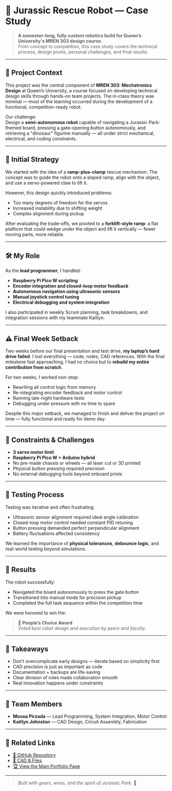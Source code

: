 # 🦖 Jurassic Rescue Robot — Case Study

> **A semester-long, fully custom robotics build for Queen’s University's MREN 303 design course.**  
> From concept to competition, this case study covers the technical process, design pivots, personal challenges, and final results.

---

## 🎯 Project Context

This project was the central component of **MREN 303: Mechatronics Design** at Queen’s University, a course focused on developing technical design skills through hands-on team projects. The in-class theory was minimal — most of the learning occurred during the development of a functional, competition-ready robot.

Our challenge:  
Design a **semi-autonomous robot** capable of navigating a Jurassic Park-themed board, pressing a gate-opening button autonomously, and retrieving a "dinosaur" figurine manually — all under strict mechanical, electrical, and coding constraints.

---

## 🧠 Initial Strategy

We started with the idea of a **ramp-plus-clamp** rescue mechanism. The concept was to guide the robot onto a sloped ramp, align with the object, and use a servo-powered claw to lift it.

However, this design quickly introduced problems:
- Too many degrees of freedom for the servos
- Increased instability due to shifting weight
- Complex alignment during pickup

After evaluating the trade-offs, we pivoted to a **forklift-style ramp**: a flat platform that could wedge under the object and lift it vertically — fewer moving parts, more reliable.

---

## 🛠️ My Role

As the **lead programmer**, I handled:
- **Raspberry Pi Pico W scripting**
- **Encoder integration and closed-loop motor feedback**
- **Autonomous navigation using ultrasonic sensors**
- **Manual joystick control tuning**
- **Electrical debugging and system integration**

I also participated in weekly Scrum planning, task breakdowns, and integration sessions with my teammate Kaitlyn.

---

## ⚠️ Final Week Setback

Two weeks before our final presentation and test drive, **my laptop’s hard drive failed**. I lost everything — code, notes, CAD references. With the final milestone fast approaching, I had no choice but to **rebuild my entire contribution from scratch**.

For two weeks, I worked non-stop:
- Rewriting all control logic from memory
- Re-integrating encoder feedback and motor control
- Running late-night hardware tests
- Debugging under pressure with no time to spare

Despite this major setback, we managed to finish and deliver the project on time — fully functional and ready for demo day.

---

## 📏 Constraints & Challenges

- **3 servo motor limit**
- **Raspberry Pi Pico W + Arduino hybrid**
- No pre-made chassis or wheels — all laser cut or 3D printed
- Physical button pressing required precision
- No external debugging tools beyond onboard prints

---

## 🧪 Testing Process

Testing was iterative and often frustrating:
- Ultrasonic sensor alignment required ideal angle calibration
- Closed-loop motor control needed constant PID retuning
- Button pressing demanded perfect perpendicular alignment
- Battery fluctuations affected consistency

We learned the importance of **physical tolerances**, **debounce logic**, and real-world testing beyond simulations.

---

## 🏁 Results

The robot successfully:
- Navigated the board autonomously to press the gate button
- Transitioned into manual mode for precision pickup
- Completed the full task sequence within the competition time

We were honored to win the:

> 🥇 **People’s Choice Award**  
> _Voted best robot design and execution by peers and faculty._

---

## 🧠 Takeaways

- Don’t overcomplicate early designs — iterate based on simplicity first
- CAD precision is just as important as code
- Documentation + backups are life-saving
- Clear division of roles made collaboration smooth
- Real innovation happens under constraints

---

## 👥 Team Members

- **Mousa Pirzada** — Lead Programming, System Integration, Motor Control
- **Kaitlyn Johnston** — CAD Design, Circuit Assembly, Fabrication

---

## 📎 Related Links

- [🔗 GitHub Repository](https://github.com/20mup/JurassicRescueRobot)
- [📂 CAD & Files](https://github.com/20mup/JurassicRescueRobot/tree/main/design)
- [🏆 View the Main Portfolio Page](/projects/jurassic-rescue-robot)

---

> _Built with gears, wires, and the spirit of Jurassic Park._ 🦕

